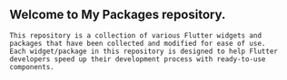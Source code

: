  ## Welcome to My Packages repository.
    This repository is a collection of various Flutter widgets and packages that have been collected and modified for ease of use. 
    Each widget/package in this repository is designed to help Flutter developers speed up their development process with ready-to-use components.
